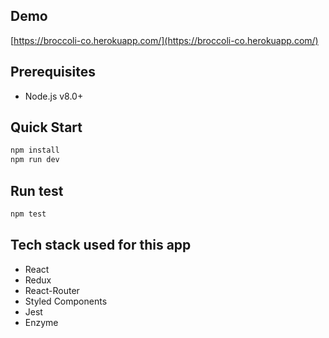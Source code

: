 ## Demo
[https://broccoli-co.herokuapp.com/](https://broccoli-co.herokuapp.com/)

## Prerequisites
- Node.js v8.0+

## Quick Start
```sh
npm install
npm run dev
```

## Run test
```sh
npm test
```

## Tech stack used for this app
- React
- Redux
- React-Router
- Styled Components
- Jest
- Enzyme
